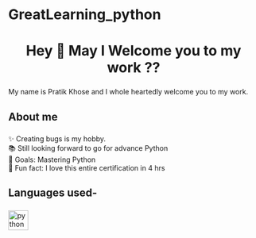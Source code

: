 # GreatLearning_python

<h1 align="center">Hey 👋 May I Welcome you to my work ??</h1>

###

<p align="left">My name is Pratik Khose and I whole heartedly welcome you to my work.</p>

###

<h2 align="left">About me</h2>

###

<p align="left">✨ Creating bugs is my hobby.<br>📚 Still looking forward to go for advance Python<br>🎯 Goals: Mastering Python<br>🎲 Fun fact: I love this entire certification in 4 hrs</p>

###

<h2 align="left">Languages used-</h2>

###

<div align="left">
  <img src="https://cdn.jsdelivr.net/gh/devicons/devicon/icons/python/python-original.svg" height="40" alt="python logo"  />
</div>

###
